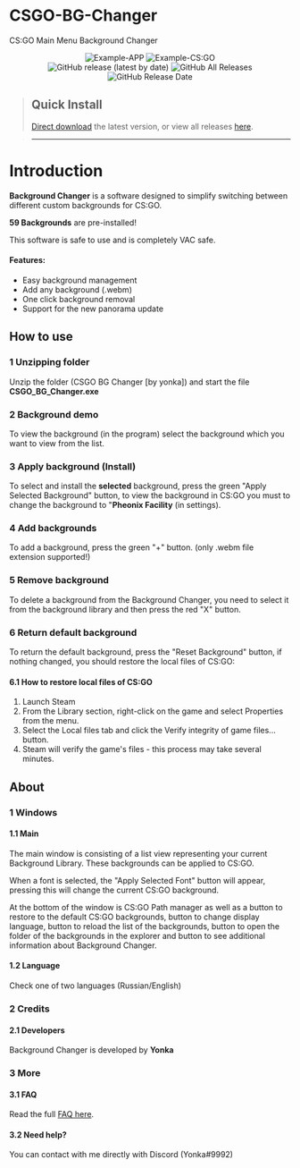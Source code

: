 # CSGO-BG-Changer
 CS:GO Main Menu Background Changer 
<div align=center>
 <img alt="Example-APP" src="https://www.linkpicture.com/q/Снимок-экрана-2020-09-19-045644.png">
 <img alt="Example-CS:GO" src="https://www.linkpicture.com/q/Counter-strike-Global-Offensive-Screenshot-2020.09.19-04.52.47.09.png">
 <br>
 <img alt="GitHub release (latest by date)" src="https://img.shields.io/github/v/release/yonka2019/CSGO-BG-Changer">
 <img alt="GitHub All Releases" src="https://img.shields.io/github/downloads/yonka2019/CSGO-BG-Changer/total?color=2">
 <img alt="GitHub Release Date" src="https://img.shields.io/github/release-date/yonka2019/CSGO-BG-Changer?color=red&label=latest%20release">
</div>

> ## Quick Install
>
> [Direct download](https://github.com/yonka2019/CSGO-BG-Changer/releases/download/1.0/CSGO.BG.Changer.by.yonka.rar) the latest version, or view all releases [here](https://github.com/yonka2019/CSGO-BG-Changer/releases).

> ---





# Introduction

**Background Changer** is a software designed to simplify switching between different custom backgrounds for CS:GO.

**59 Backgrounds** are pre-installed!

This software is safe to use and is completely VAC safe.

#### Features:

- Easy background management
- Add any background (.webm)
- One click background removal
- Support for the new panorama update



## How to use

### 1 Unzipping folder
 Unzip the folder (CSGO BG Changer \[by yonka\]) and start the file **CSGO_BG_Changer.exe**
 
### 2 Background demo
 To view the background (in the program) select the background which you want to view from the list.

### 3 Apply background (Install)
 To select and install the **selected** background, press the green "Apply Selected Background" button, to view the background in CS:GO you must to change the background to "**Pheonix Facility** (in settings).
 
### 4 Add backgrounds

 To add a background, press the green "+" button. (only .webm file extension supported!)
 
### 5 Remove background

 To delete a background from the Background Changer, you need to select it from the background library and then press the red "X" button.
 
### 6 Return default background
 To return the default background, press the "Reset Background" button, if nothing changed, you should restore the local files of CS:GO:
 
 #### 6.1 How to restore local files of CS:GO
 1. Launch Steam
 2. From the Library section, right-click on the game and select Properties from the menu.
 3. Select the Local files tab and click the Verify integrity of game files... button.
 4. Steam will verify the game's files - this process may take several minutes.




## About

### 1 Windows

#### 1.1 Main

The main window is consisting of a list view representing your current Background Library. These backgrounds can be applied to CS:GO.

When a font is selected, the "Apply Selected Font" button will appear, pressing this will change the current CS:GO background.

At the bottom of the window is CS:GO Path manager as well as a button to restore to the default CS:GO backgrounds, button to change display language,  button to reload the list of the backgrounds, button to open the folder of the backgrounds in the explorer and button to see additional information about Background Changer.

#### 1.2 Language

Check one of two languages (Russian/English) 

### 2 Credits

#### 2.1 Developers

Background Changer is developed by **Yonka**

### 3 More

#### 3.1 FAQ

Read the full [FAQ here](faq.md).

#### 3.2 Need help?

You can contact with me directly with Discord (Yonka#9992)


